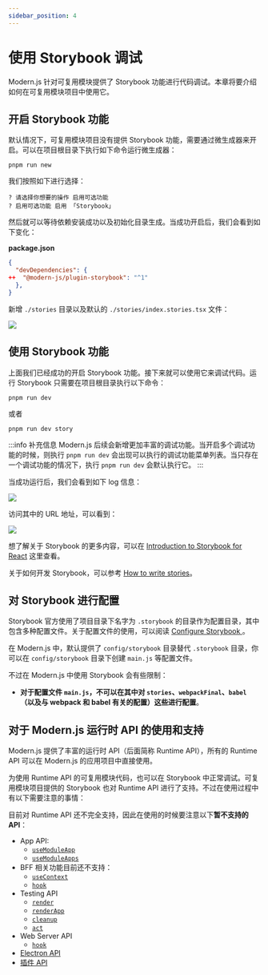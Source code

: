 ```yaml
---
sidebar_position: 4
---
```


# 使用 Storybook 调试

Modern.js 针对可复用模块提供了 Storybook 功能进行代码调试。本章将要介绍如何在可复用模块项目中使用它。

## 开启 Storybook 功能

默认情况下，可复用模块项目没有提供 Storybook 功能，需要通过微生成器来开启。可以在项目根目录下执行如下命令运行微生成器：

```
pnpm run new
```

我们按照如下进行选择：

```
? 请选择你想要的操作 启用可选功能
? 启用可选功能 启用 「Storybook」
```

然后就可以等待依赖安装成功以及初始化目录生成。当成功开启后，我们会看到如下变化：

**package.json**
``` json
{
  "devDependencies": {
++  "@modern-js/plugin-storybook": "^1"
  },
}
```

新增 `./stories` 目录以及默认的 `./stories/index.stories.tsx` 文件：

![](https://lf3-static.bytednsdoc.com/obj/eden-cn/aphqeh7uhohpquloj/modern-js/guides/storybook-add-dir.png)

## 使用 Storybook 功能

上面我们已经成功的开启 Storybook 功能。接下来就可以使用它来调试代码。运行 Storybook 只需要在项目根目录执行以下命令：

```
pnpm run dev
```

或者

```
pnpm run dev story
```

:::info 补充信息
Modern.js 后续会新增更加丰富的调试功能。当开启多个调试功能的时候，则执行 `pnpm run dev` 会出现可以执行的调试功能菜单列表。当只存在一个调试功能的情况下，执行 `pnpm run dev` 会默认执行它。
:::

当成功运行后，我们会看到如下 log 信息：

![](https://lf3-static.bytednsdoc.com/obj/eden-cn/aphqeh7uhohpquloj/modern-js/guides/storybook-log.png)


访问其中的 URL 地址，可以看到：

![](https://lf3-static.bytednsdoc.com/obj/eden-cn/aphqeh7uhohpquloj/modern-js/guides/storybook-iframe.png)


想了解关于 Storybook 的更多内容，可以在 [Introduction to Storybook for React](https://storybook.js.org/docs/react/get-started/introduction) 这里查看。

关于如何开发 Storybook，可以参考 [How to write stories](https://storybook.js.org/docs/react/writing-stories/introduction)。

## 对 Storybook 进行配置

Storybook 官方使用了项目目录下名字为 `.storybook` 的目录作为配置目录，其中包含多种配置文件。关于配置文件的使用，可以阅读 [Configure Storybook
](https://storybook.js.org/docs/react/configure/overview)。

在 Modern.js 中，默认提供了 `config/storybook` 目录替代 `.storybook` 目录，你可以在 `config/storybook` 目录下创建 `main.js` 等配置文件。

不过在 Modern.js 中使用 Storybook 会有些限制：

* **对于配置文件 `main.js`，不可以在其中对 `stories`、`webpackFinal`、`babel`（以及与 webpack 和 babel 有关的配置）这些进行配置**。

## 对于 Modern.js 运行时 API 的使用和支持

Modern.js 提供了丰富的运行时 API（后面简称 Runtime API），所有的 Runtime API 可以在 Modern.js 的应用项目中直接使用。

为使用 Runtime API 的可复用模块代码，也可以在 Storybook 中正常调试。可复用模块项目提供的 Storybook 也对 Runtime API 进行了支持。不过在使用过程中有以下需要注意的事情：

目前对 Runtime API 还不完全支持，因此在使用的时候要注意以下**暂不支持的 API**：

- App API:
  - [`useModuleApp`](/docs/apis/runtime/app/use-module-app)
  - [`useModuleApps`](/docs/apis/runtime/app/use-module-apps)
- BFF 相关功能目前还不支持：
  - [`useContext`](/docs/apis/runtime/bff-server/use-context)
  - [`hook`](/docs/apis/runtime/bff-server/hook)
- Testing API
  - [`render`](/docs/apis/runtime/testing/render)
  - [`renderApp`](/docs/apis/runtime/testing/renderApp)
  - [`cleanup`](/docs/apis/runtime/testing/cleanup)
  - [`act`](/docs/apis/runtime/testing/act)
- Web Server API
  - [`hook`](/docs/apis/runtime/web-server/hook)
- [Electron API](/docs/apis/runtime/electron/overview)
- [插件 API](/docs/apis/runtime/plugin/abstract)
